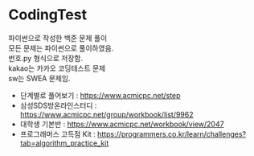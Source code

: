 # CodingTest



파이썬으로 작성한 백준 문제 풀이    
모든 문제는 파이썬으로 풀이하였음.    
번호.py 형식으로 저장함.    
kakao는 카카오 코딩테스트 문제    
sw는 SWEA 문제임.

- 단계별로 풀어보기 : https://www.acmicpc.net/step
- 삼성SDS방온라인스터디 : https://www.acmicpc.net/group/workbook/list/9962
- 대학생 기본반 : https://www.acmicpc.net/workbook/view/2047
- 프로그래머스 고득점 Kit : https://programmers.co.kr/learn/challenges?tab=algorithm_practice_kit